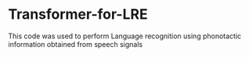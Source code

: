 # Transformer-for-LRE
This code was used to perform Language recognition using phonotactic information obtained from speech signals
